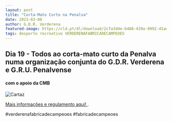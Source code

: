 ```yaml
---
layout: post
title: "Corta-Mato Curto na Penalva"
date: 2023-03-08
author: G.D.R. Verderena
featured-image: https://cld.pt/dl/download/2cfa3d4e-b488-439a-9992-d1aef92fd97e/cartaz.jpg
tags: desporto recreativo VERDERENAFABRICADECAMPEOES
---
```



<H2> Dia 19 - Todos ao corta-mato curto da Penalva numa organização conjunta do G.D.R. Verderena e G.R.U. Penalvense</H2>
<H4> com o apoio da CMB </H4>


![Cartaz](https://cld.pt/dl/download/2cfa3d4e-b488-439a-9992-d1aef92fd97e/cartaz.jpg)

<a href="https://www.cm-barreiro.pt/conhecer/agenda-de-eventos/evento-88/kids-athletics"> Mais informações e regulamento aqui! </a>.

#verderenafabricadecampeoes #fabricadecampeoes 
